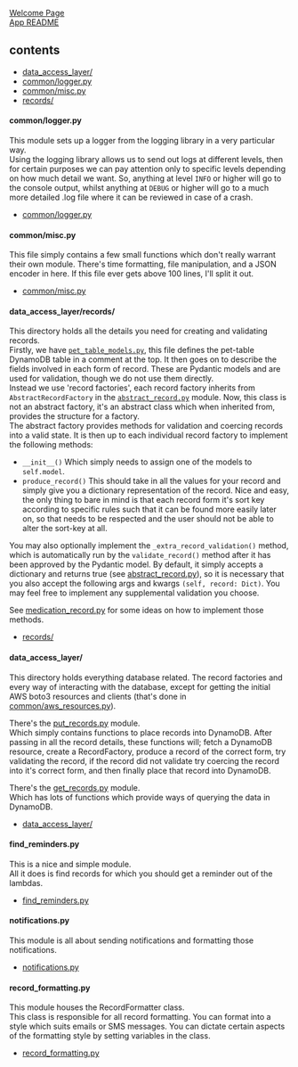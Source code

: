 [Welcome Page](../README.md)  
[App README](./APP_README.md)  

## __contents__
* [data_access_layer/](#data_access_layer)
* [common/logger.py](#commonloggerpy)
* [common/misc.py](#commonmiscpy)
* [records/](#data_access_layerrecords)

#### __common/logger.py__
This module sets up a logger from the logging library in a very particular way.  
Using the logging library allows us to send out logs at different levels, then for certain purposes we can pay attention only to specific levels depending on how much detail we want. So, anything at level `INFO` or higher will go to the console output, whilst anything at `DEBUG` or higher will go to a much more detailed .log file where it can be reviewed in case of a crash.
* [common/logger.py](../app/support/common/logger.py)

#### __common/misc.py__
This file simply contains a few small functions which don't really warrant their own module. There's time formatting, file manipulation, and a JSON encoder in here. If this file ever gets above 100 lines, I'll split it out.
* [common/misc.py](../app/support/misc.py)

#### __data_access_layer/records/__
This directory holds all the details you need for creating and validating records.  
Firstly, we have [`pet_table_models.py`](../app/support/data_access_layer/records/pet_table_models.py), this file defines the pet-table DynamoDB table in a comment at the top. It then goes on to describe the fields involved in each form of record. These are Pydantic models and are used for validation, though we do not use them directly.  
Instead we use 'record factories', each record factory inherits from `AbstractRecordFactory` in the [`abstract_record.py`](../app/support/data_access_layer/records/abstract_record.py) module. Now, this class is not an abstract factory, it's an abstract class which when inherited from, provides the structure for a factory.  
The abstract factory provides methods for validation and coercing records into a valid state. It is then up to each individual record factory to implement the following methods:
* `__init__()` Which simply needs to assign one of the models to `self.model`.
* `produce_record()` This should take in all the values for your record and simply give you a dictionary representation of the record. Nice and easy, the only thing to bare in mind is that each record form it's sort key according to specific rules such that it can be found more easily later on, so that needs to be respected and the user should not be able to alter the sort-key at all.  

You may also optionally implement the `_extra_record_validation()` method, which is automatically run by the `validate_record()` method after it has been approved by the Pydantic model. By default, it simply accepts a dictionary and returns true (see [abstract_record.py](../app/support/records/abstract_record.py)), so it is necessary that you also accept the following args and kwargs `(self, record: Dict)`. You may feel free to implement any supplemental validation you choose.

See [medication_record.py](../app/support/records/medication_record.py) for some ideas on how to implement those methods.  
* [records/](../app/support/records/)

#### __data_access_layer/__
This directory holds everything database related. The record factories and every way of interacting with the database, except for getting the initial AWS boto3 resources and clients (that's done in [common/aws_resources.py](../app/support/common/aws_resources.py)).  

There's the [put_records.py](../app/support/data_access_layer/put_records.py) module.  
Which simply contains functions to place records into DynamoDB. After passing in all the record details, these functions will; fetch a DynamoDB resource, create a RecordFactory, produce a record of the correct form, try validating the record, if the record did not validate try coercing the record into it's correct form, and then finally place that record into DynamoDB.  

There's the [get_records.py](../app/support/data_access_layer/put_records.py) module.  
Which has lots of functions which provide ways of querying the data in DynamoDB.


* [data_access_layer/](../app/support/data_access_layer/)

#### __find_reminders.py__
This is a nice and simple module.  
All it does is find records for which you should get a reminder out of the lambdas.
* [find_reminders.py](../app/support/find_reminders.py)

#### __notifications.py__
This module is all about sending notifications and formatting those notifications.
* [notifications.py](../app/support/notifications.py)

#### __record_formatting.py__
This module houses the RecordFormatter class.  
This class is responsible for all record formatting. You can format into a style which suits emails or SMS messages. You can dictate certain aspects of the formatting style by setting variables in the class.
* [record_formatting.py](../app/support/record_formatting.py)
